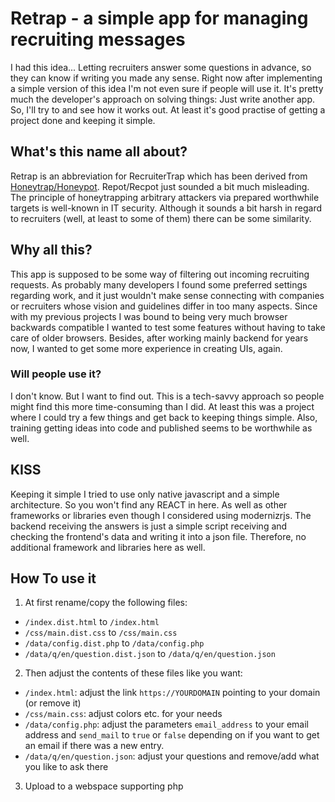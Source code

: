 # Retrap - a simple app for managing recruiting messages
I had this idea... Letting recruiters answer some questions in advance, so they can know if writing you made any sense.
Right now after implementing a simple version of this idea I'm not even sure if people will use it.
It's pretty much the developer's approach on solving things: Just write another app.
So, I'll try to and see how it works out. At least it's good practise of getting a project done and keeping it simple.

## What's this name all about?
Retrap is an abbreviation for RecruiterTrap which has been derived from [Honeytrap/Honeypot](https://en.wikipedia.org/wiki/Honeypot_(computing) "Wikipedia article about honeypots in computing").
Repot/Recpot just sounded a bit much misleading.
The principle of honeytrapping arbitrary attackers via prepared worthwhile targets is well-known in IT security.
Although it sounds a bit harsh in regard to recruiters (well, at least to some of them) there can be some similarity.

## Why all this?
This app is supposed to be some way of filtering out incoming recruiting requests.
As probably many developers I found some preferred settings regarding work,
and it just wouldn't make sense connecting with companies or recruiters whose vision and guidelines differ in too many aspects.
Since with my previous projects I was bound to being very much browser backwards compatible I wanted to test some features without having to take care of older browsers.
Besides, after working mainly backend for years now, I wanted to get some more experience in creating UIs, again.

### Will people use it?
I don't know. But I want to find out. This is a tech-savvy approach so people might find this more time-consuming than I did.
At least this was a project where I could try a few things and get back to keeping things simple.
Also, training getting ideas into code and published seems to be worthwhile as well.

## KISS
Keeping it simple I tried to use only native javascript and a simple architecture.
So you won't find any REACT in here. As well as other frameworks or libraries even though I considered using modernizrjs.
The backend receiving the answers is just a simple script receiving and checking the frontend's data and writing it into a json file.
Therefore, no additional framework and libraries here as well.

## How To use it
1) At first rename/copy the following files:
- `/index.dist.html` to `/index.html`
- `/css/main.dist.css` to `/css/main.css`
- `/data/config.dist.php` to `/data/config.php`
- `/data/q/en/question.dist.json` to `/data/q/en/question.json`
2) Then adjust the contents of these files like you want:
- `/index.html`: adjust the link `https://YOURDOMAIN` pointing to your domain (or remove it)
- `/css/main.css`: adjust colors etc. for your needs
- `/data/config.php`: adjust the parameters `email_address` to your email address and `send_mail` to `true` or `false` depending on if you want to get an email if there was a new entry.
- `/data/q/en/question.json`: adjust your questions and remove/add what you like to ask there
3) Upload to a webspace supporting php

